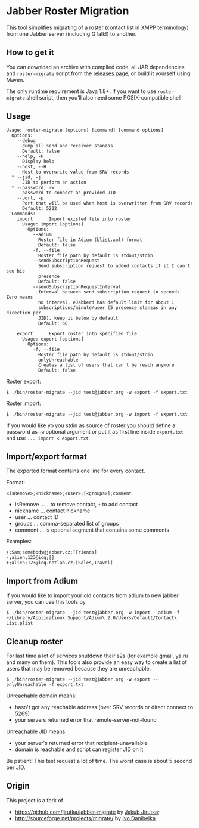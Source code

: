 Jabber Roster Migration
=======================

This tool simplifies migrating of a roster (contact list in XMPP terminology) from one Jabber server (including GTalk!) to another.


How to get it
-------------

You can download an archive with compiled code, all JAR dependencies and `roster-migrate` script from the [releases page](https://github.com/catap/jabber-migrate/releases/), or build it yourself using Maven.

The only runtime requirement is Java 1.8+.
If you want to use `roster-migrate` shell script, then you’ll also need some POSIX-compatible shell.


Usage
-----

    Usage: roster-migrate [options] [command] [command options]
      Options:
        --debug
          dump all send and received stanzas
          Default: false
        --help, -H
          Display help
        --host, --H
          Host to overwrite value from SRV records
      * --jid, -j
          JID to perform an action
      * --password, -w
          password to connect as provided JID
        --port, -p
          Port that will be used when host is overwritten from SRV records
          Default: 5222
      Commands:
        import      Import existed file into roster
          Usage: import [options]
            Options:
              --adium
                Roster file in Adium (blist.xml) format
                Default: false
              -f, --file
                Roster file path by default is stdout/stdin
              --sendSubscriptionRequest
                Send subscription request to added contacts if it I can't see his
                presence
                Default: false
              --sendSubscriptionRequestInterval
                Interval between send subscription request in seconds. Zero means
                no interval. eJabberd has default limit for about 1
                subscriptions/minute/user (5 presence stanzas in any direction per
                JID), keep it below by default
                Default: 60
    
        export      Export roster into specified file
          Usage: export [options]
            Options:
              -f, --file
                Roster file path by default is stdout/stdin
              --onlyUnreachable
                Creates a list of users that can't be reach anymore
                Default: false

Roster export:

    $ ./bin/roster-migrate --jid test@jabber.org -w export -f export.txt

Roster import:

    $ ./bin/roster-migrate --jid test@jabber.org -w import -f export.txt

If you would like yo you stdin as source of roster you should define a password as `-w` optional argument
 or put it as first line inside `export.txt` and use `... import < export.txt`


Import/export format
--------------------

The exported format contains one line for every contact.

Format:

    <isRemove>;<nickname>;<user>;[<groups>];comment

* isRemove ... `-` to remove contact, `+` to add contact
* nickname ... contact nickname
* user     ... contact ID
* groups   ... comma-separated list of groups
* comment  ... is optional segment that contains some comments

Examples:

    +;Sam;somebody@jabber.cz;[Friends]
    -;alien;123@icq;[]
    +;alien;123@icq.netlab.cz;[Sales,Travel]

Import from Adium
-----------------

If you would like to import your old contacts from adium to new jabber server, you can use this tools by

    $ ./bin/roster-migrate --jid test@jabber.org -w import --adium -f ~/Library/Application\ Support/Adium\ 2.0/Users/Default/Contact\ List.plist

Cleanup roster
--------------

For last time a lot of services shutdown their s2s (for example gmail, ya.ru and many on them).
This tools also provide an easy way to create a list of users that may be removed because they are unreachable.

    $ ./bin/roster-migrate --jid test@jabber.org -w export --onlyUnreachable -f export.txt

Unreachable domain means:
 - hasn't got any reachable address (over SRV records or direct connect to 5269)
 - your servers returned error that remote-server-not-found

Unreachable JID means:
 - your server's returned error that recipient-unavailable
 - domain is reachable and script can register JID on it

Be patient! This test request a lot of time. The worst case is about 5 second per JID.

Origin
------

This project is a fork of
 - https://github.com/jirutka/jabber-migrate by [Jakub Jirutka](https://github.com/jirutka);
 - http://sourceforge.net/projects/migrate/ by [Ivo Danihelka](https://github.com/fidlej).
